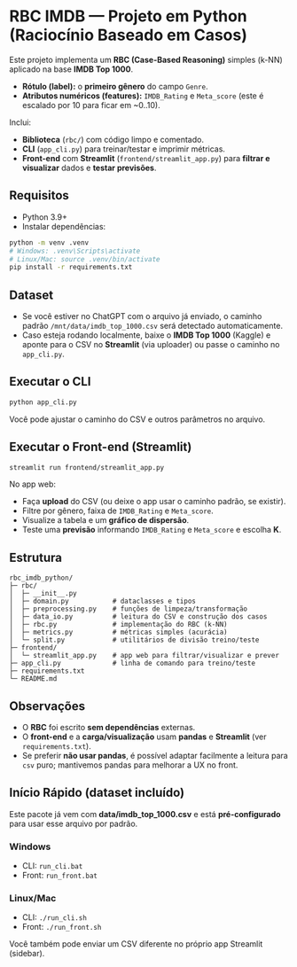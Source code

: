 # RBC IMDB — Projeto em Python (Raciocínio Baseado em Casos)

Este projeto implementa um **RBC (Case-Based Reasoning)** simples (k-NN) aplicado na base **IMDB Top 1000**.
- **Rótulo (label):** o **primeiro gênero** do campo `Genre`.
- **Atributos numéricos (features):** `IMDB_Rating` e `Meta_score` (este é escalado por 10 para ficar em ~0..10).

Inclui:
- **Biblioteca** (`rbc/`) com código limpo e comentado.
- **CLI** (`app_cli.py`) para treinar/testar e imprimir métricas.
- **Front-end** com **Streamlit** (`frontend/streamlit_app.py`) para **filtrar e visualizar** dados e **testar previsões**.

## Requisitos

- Python 3.9+
- Instalar dependências:
```bash
python -m venv .venv
# Windows: .venv\Scripts\activate
# Linux/Mac: source .venv/bin/activate
pip install -r requirements.txt
```

## Dataset

- Se você estiver no ChatGPT com o arquivo já enviado, o caminho padrão `/mnt/data/imdb_top_1000.csv` será detectado automaticamente.
- Caso esteja rodando localmente, baixe o **IMDB Top 1000** (Kaggle) e aponte para o CSV no **Streamlit** (via uploader) ou passe o caminho no `app_cli.py`.

## Executar o CLI

```bash
python app_cli.py
```
Você pode ajustar o caminho do CSV e outros parâmetros no arquivo.

## Executar o Front-end (Streamlit)

```bash
streamlit run frontend/streamlit_app.py
```

No app web:
- Faça **upload** do CSV (ou deixe o app usar o caminho padrão, se existir).
- Filtre por gênero, faixa de `IMDB_Rating` e `Meta_score`.
- Visualize a tabela e um **gráfico de dispersão**.
- Teste uma **previsão** informando `IMDB_Rating` e `Meta_score` e escolha **K**.

## Estrutura

```
rbc_imdb_python/
├─ rbc/
│  ├─ __init__.py
│  ├─ domain.py           # dataclasses e tipos
│  ├─ preprocessing.py    # funções de limpeza/transformação
│  ├─ data_io.py          # leitura do CSV e construção dos casos
│  ├─ rbc.py              # implementação do RBC (k-NN)
│  ├─ metrics.py          # métricas simples (acurácia)
│  └─ split.py            # utilitários de divisão treino/teste
├─ frontend/
│  └─ streamlit_app.py    # app web para filtrar/visualizar e prever
├─ app_cli.py             # linha de comando para treino/teste
├─ requirements.txt
└─ README.md
```

## Observações

- O **RBC** foi escrito **sem dependências** externas.
- O **front-end** e a **carga/visualização** usam **pandas** e **Streamlit** (ver `requirements.txt`).
- Se preferir **não usar pandas**, é possível adaptar facilmente a leitura para `csv` puro; mantivemos pandas para melhorar a UX no front.

## Início Rápido (dataset incluído)

Este pacote já vem com **data/imdb_top_1000.csv** e está **pré-configurado** para usar esse arquivo por padrão.

### Windows
- CLI: `run_cli.bat`
- Front: `run_front.bat`

### Linux/Mac
- CLI: `./run_cli.sh`
- Front: `./run_front.sh`

Você também pode enviar um CSV diferente no próprio app Streamlit (sidebar).

